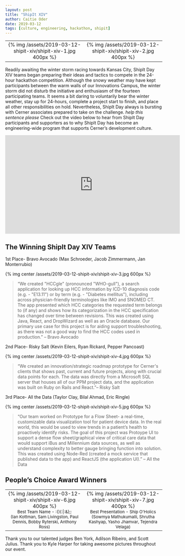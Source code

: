 ```yaml
---
layout: post
title: "ShipIt XIV"
author: Caitie Oder
date: 2019-03-12
tags: [culture, engineering, hackathon, shipit]
---
```


<div align="center">
  <table>
    <tr>
      <td align="center">
        {% img /assets/2019-03-12-shipit-xiv/shipit-xiv-1.jpg 400px %}
      </td>
      <td align="center">
        {% img /assets/2019-03-12-shipit-xiv/shipit-xiv-2.jpg 400px %}
      </td>
    </tr>
  </table>
</div> 	

Readily awaiting the winter storm racing towards Kansas City, ShipIt Day XIV teams began preparing their ideas and tactics to compete in the 24-hour hackathon competition. Although the snowy weather may have kept participants between the warm walls of our Innovations Campus, the winter storm did not disturb the initiative and enthusiasm of the fourteen participating teams.
It seems a bit daring to voluntarily bear the winter weather, stay up for 24-hours, complete a project start to finish, and place all other responsibilities on hold. Nevertheless, ShipIt Day always is bursting with Cerner associates prepared to take on the challenge.  *help this sentence please* Check out the video below to hear from ShipIt Day participants and supporters as to why ShipIt Day has become an engineering-wide program that supports Cerner’s development culture.

<div align="center">
  <iframe width="560" height="315" src="https://www.youtube.com/embed/uNo5666TPaA" frameborder="0" allow="accelerometer; autoplay; encrypted-media; gyroscope; picture-in-picture" allowfullscreen></iframe>
</div>

## The Winning ShipIt Day XIV Teams
1st Place- Bravo Avocado (Max Schroeder, Jacob Zimmermann, Jan Monterrubio)

{% img center /assets/2019-03-12-shipit-xiv/shipit-xiv-3.jpg 600px %}

 >“We created "HCCgle" (pronounced "WHO-gull"), a search application for looking up HCC information by ICD-10 diagnosis code (e.g. - "E13.11") or by term (e.g. - "Diabetes mellitus"), including across physician-friendly terminologies like IMO and SNOMED CT. The app presented which HCC categories the requested term belongs to (if any) and shows how its categorization in the HCC specification has changed over time between revisions. This was created using Java, React, and DropWizard as well as an Oracle database. Our primary use case for this project is for aiding support troubleshooting, as there was not a good way to find the HCC codes used in production.” – Bravo Avocado

2nd Place- Risky Salt (Kevin Eilers, Ryan Rickard, Pepper Pancoast)

{% img center /assets/2019-03-12-shipit-xiv/shipit-xiv-4.jpg 600px %}

>“We created an innovation/strategic roadmap prototype for Cerner's clients that shows past, current and future projects, along with crucial data points for each. The data was directly from a Microsoft SQL server that houses all of our PPM project data, and the application was built on Ruby on Rails and React.”– Risky Salt

3rd Place- All the Data (Taylor Clay, Bilal Ahmad, Eric Ringle)

{% img center /assets/2019-03-12-shipit-xiv/shipit-xiv-5.jpg 600px %}

>“Our team worked on Prototype for a Flow Sheet- a real-time, customizable data visualization tool for patient device data. In the real world, this would be used to view trends in a patient’s health to proactively identify risks. The goal of this project was Protoype UI to support a dense flow sheet/graphical view of critical care data that would support iBus and Millennium data sources, as well as understand complexity to better gauge bringing function into solution. This was created using Node-Red (created a mock service that published data to the app) and ReactJS (the application UI).” – All the Data


## People’s Choice Award Winners

<div align="center">
  <table>
    <tr>
      <td align="center">
        {% img /assets/2019-03-12-shipit-xiv/shipit-xiv-6.jpg 400px %}<br>
        <sub>Best Team Name - :(){:|:&};:<br> (Ian Kottman, Sam Livingston, Paul Dennis, Bobby Ryterski, Anthony Ross)</sub>
      </td>
      <td align="center">
        {% img /assets/2019-03-12-shipit-xiv/shipit-xiv-7.jpg 400px %}<br>
        <sub>Best Presentation - Ship O'Holics <br>(Sowmya Mathukumalli, Shrutha Kashyap, Yasho Jhamvar, Tejendra Velaga)</sub>
      </td>
    </tr>
  </table>
</div> 	

Thank you to our talented judges Ben York, Adilson Ribeiro, and Scott Julius. Thank you to Kyle Harper for taking awesome pictures throughout our event.
